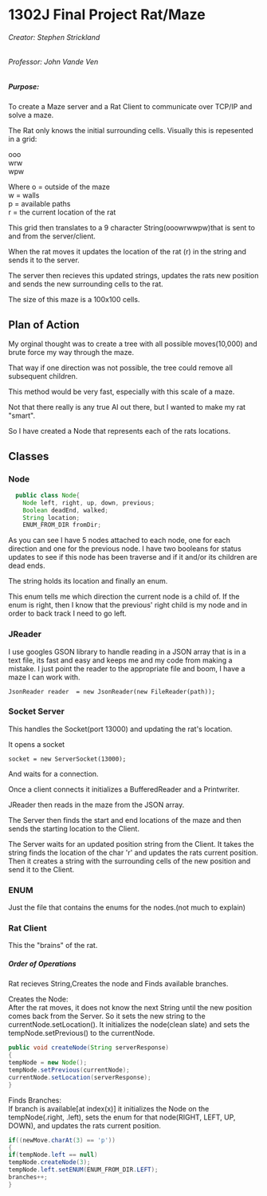1302J Final Project Rat/Maze
=====

###### Creator: Stephen Strickland <br>
###### Professor: John Vande Ven

##### Purpose:

To create a Maze server and a Rat Client to communicate over TCP/IP and solve a maze.

The Rat only knows the initial surrounding cells. Visually this is repesented in a grid: <br>

ooo <br>
wrw <br>
wpw <br>

Where 
  o = outside of the maze <br>
  w = walls <br>
  p = available paths <br>
  r = the current location of the rat <br>
  
This grid then translates to a 9 character String(ooowrwwpw)that is sent to and from the server/client.

When the rat moves it updates the location of the rat (r) in the string and sends it to the server.

The server then recieves this updated strings, updates the rats new position and sends the new surrounding cells to the rat.

The size of this maze is a 100x100 cells.

Plan of Action
-----

My orginal thought was to create a tree with all possible moves(10,000) and brute force my way through the maze.

That way if one direction was not possible, the tree could remove all subsequent children.

This method would be very fast, especially with this scale of a maze.

Not that there really is any true AI out there, but I wanted to make my rat "smart".

So I have created a Node that represents each of the rats locations.

Classes
------

### Node
```java
  public class Node{
	Node left, right, up, down, previous;
	Boolean deadEnd, walked;
	String location;
	ENUM_FROM_DIR fromDir;
```

As you can see I have 5 nodes attached to each node, one for each direction and one for the previous node.
I have two booleans for status updates to see if this node has been traverse and if it and/or its children are dead ends. 

The string holds its location and finally an enum. 

This enum tells me which direction the current node is a child of. If the enum is right, then I know that the previous' right child is my node and in order to back track I need to go left.

### JReader
I use googles GSON library to handle reading in a JSON array that is in a text file, its fast and easy and keeps me and my code from making a mistake. I just point the reader to the appropriate file and boom, I have a maze I can work with.
```
JsonReader reader  = new JsonReader(new FileReader(path));
```

### Socket Server

This handles the Socket(port 13000) and updating the rat's location.

It opens a socket
```
socket = new ServerSocket(13000);
```

And waits for a connection.

Once a client connects it initializes a BufferedReader and a Printwriter.

JReader then reads in the maze from the JSON array. 

The Server then finds the start and end locations of the maze and then sends the starting location to the Client.

The Server waits for an updated position string from the Client. It takes the string finds the location of the char 'r' and updates the rats current position. Then it creates a string with the surrounding cells of the new position and send it to the Client.


### ENUM
Just the file that contains the enums for the nodes.(not much to explain)


### Rat Client

This the "brains" of the rat.

##### Order of Operations

Rat recieves String,Creates the node and Finds available branches. 

Creates the Node: <br>
After the rat moves, it does not know the next String until the new position comes back from the Server. So it sets the new string to the currentNode.setLocation(). It initializes the node(clean slate) and sets the tempNode.setPrevious() to the currentNode.
```Java
public void createNode(String serverResponse)
{
tempNode = new Node();
tempNode.setPrevious(currentNode);
currentNode.setLocation(serverResponse);
}
```
Finds Branches: <br>
If branch is available[at index(x)] it initializes the Node on the tempNode(.right, .left), sets the enum for that node(RIGHT, LEFT, UP, DOWN), and updates the rats current position.
```Java
if((newMove.charAt(3) == 'p'))
{
if(tempNode.left == null)
tempNode.createNode(3);
tempNode.left.setENUM(ENUM_FROM_DIR.LEFT);
branches++;
}
```


